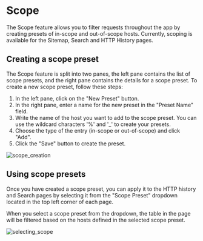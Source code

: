 # Scope

The Scope feature allows you to filter requests throughout the app by creating presets of in-scope and out-of-scope hosts. Currently, scoping is available for the Sitemap, Search and HTTP History pages.

## Creating a scope preset

The Scope feature is split into two panes, the left pane contains the list of scope presets, and the right pane contains the details for a scope preset. To create a new scope preset, follow these steps:

1. In the left pane, click on the "New Preset" button.
2. In the right pane, enter a name for the new preset in the "Preset Name" field.
3. Write the name of the host you want to add to the scope preset. You can use the wildcard characters '%' and '\_' to create your presets.
4. Choose the type of the entry (in-scope or out-of-scope) and click "Add".
5. Click the "Save" button to create the preset.

![scope_creation](/_images/scope_creation.png)

## Using scope presets

Once you have created a scope preset, you can apply it to the HTTP history and Search pages by selecting it from the "Scope Preset" dropdown located in the top left corner of each page.

When you select a scope preset from the dropdown, the table in the page will be filtered based on the hosts defined in the selected scope preset.

![selecting_scope](/_images/history_selecting_scope.png)
